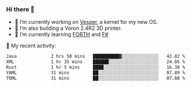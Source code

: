 ### Hi there 👋

<!--
**berkus/berkus** is a ✨ _special_ ✨ repository because its `README.md` (this file) appears on your GitHub profile.

Here are some ideas to get you started:

- 🔭 I’m currently working on ...
- 🌱 I’m currently learning ...
- 👯 I’m looking to collaborate on ...
- 🤔 I’m looking for help with ...
- 💬 Ask me about ...
- 📫 How to reach me: ...
- 😄 Pronouns: ...
- ⚡ Fun fact: ...
-->

- 🔭 I’m currently working on [Vesper](https://github.com/metta-systems/vesper), a kernel for my new OS.
- 🔭 I’m also building a Voron 2.4R2 3D printer.
- 🌱 I’m currently learning [FORTH](http://forth.com/starting-forth/) and [F#](https://fsharpforfunandprofit.com/)

💼 My recent activity:

<!--START_SECTION:waka-->

```txt
Java             2 hrs 50 mins   ██████████▓░░░░░░░░░░░░░░   42.82 %
XML              1 hr 35 mins    ██████░░░░░░░░░░░░░░░░░░░   24.05 %
Rust             1 hr 5 mins     ████░░░░░░░░░░░░░░░░░░░░░   16.38 %
YAML             31 mins         ██░░░░░░░░░░░░░░░░░░░░░░░   07.89 %
TOML             31 mins         ██░░░░░░░░░░░░░░░░░░░░░░░   07.88 %
```

<!--END_SECTION:waka-->
